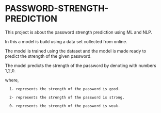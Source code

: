 # PASSWORD-STRENGTH-PREDICTION
This project is about the password strength prediction using ML and NLP.

In this a model is build using a data set collected from online.

The model is trained using the dataset and the model is made ready to predict the strength of the given password.

The model predicts the strength of the password by denoting with numbers 1,2,0.

where,

      1- represents the strength of the password is good.

      2- represents the strength of the password is strong.
      
      0- represents the strength of the password is weak.
      
